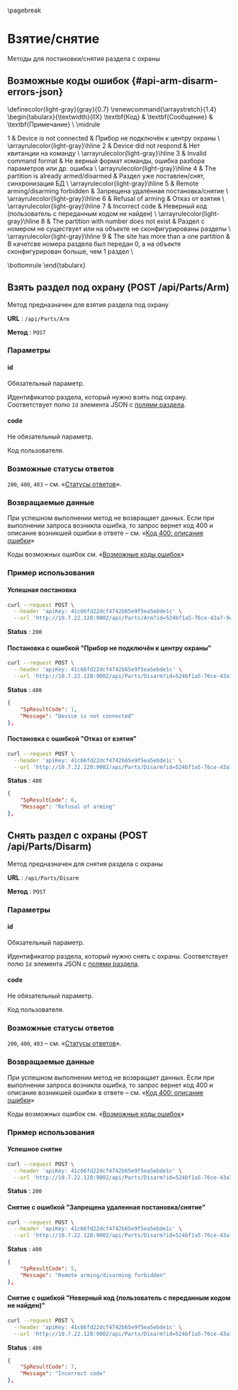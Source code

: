 \pagebreak

# Взятие/снятие 

Методы для постановки/снятия раздела с охраны

## Возможные коды ошибок {#api-arm-disarm-errors-json}

\definecolor{light-gray}{gray}{0.7}
\renewcommand{\arraystretch}{1.4}
\begin{tabularx}{\textwidth}{llX}
\textbf{Код} & \textbf{Сообщение} & \textbf{Примечание} \\ \midrule

1 & Device is not connected & Прибор не подключён к центру охраны \\ \arrayrulecolor{light-gray}\hline
2 & Device did not respond & Нет квитанции на команду \\ \arrayrulecolor{light-gray}\hline
3 & Invalid command format & Не верный формат команды, ошибка разбора параметров или др. ошибка \\ \arrayrulecolor{light-gray}\hline
4 & The partition is already armed/disarmed & Раздел уже поставлен/снят, синхронизация БД \\ \arrayrulecolor{light-gray}\hline
5 & Remote arming/disarming forbidden & Запрещена удалённая постановка/снятие \\ \arrayrulecolor{light-gray}\hline
6 & Refusal of arming & Отказ от взятия \\ \arrayrulecolor{light-gray}\hline
7 & Incorrect code & Неверный код (пользователь с переданным кодом не найден) \\ \arrayrulecolor{light-gray}\hline
8 & The partition with number does not exist & Раздел с номером не существует или на объекте не сконфигурированы разделы \\ \arrayrulecolor{light-gray}\hline
9 & The site has more than a one partition & В качетсве номера раздела был передан 0, а на объекте сконфигурирован больше, чем 1 раздел \\

\bottomrule
\end{tabularx}

## Взять раздел под охрану (POST /api/Parts/Arm)

Метод предназначен для взятия раздела под охрану

**URL** : `/api/Parts/Arm`

**Метод** : `POST`

### Параметры

#### id

Обязательный параметр.

Идентификатор раздела, который нужно взять под охрану. Соответствует полю `Id` элемента JSON с [полями раздела](#api-part-json).

#### code

Не обязательный параметр.

Код пользователя.

### Возможные статусы ответов

`200`, `400`, `403` – cм. «[Статусы ответов](#api-status-codes)».

### Возвращаемые данные

При успешном выполнении метод не возвращает данных. Если при выполнении запроса возникла ошибка, то запрос вернет код 400 и описание возникшей ошибки в ответе – см. «[Код 400: описание ошибки](#api-code-400-result)»

Коды возможных ошибок см. «[Возможные коды ошибок](#api-arm-disarm-errors-json)»

### Пример использования

#### Успешная постановка
```bash
curl --request POST \
  --header 'apiKey: 41c66fd22dcf4742b65e9f5ea5ebde1c' \
  --url 'http://10.7.22.128:9002/api/Parts/Arm?id=524bf1a5-76ce-43a7-9ed5-56291750933f`
```

**Status** : `200`

#### Постановка с ошибкой "Прибор не подключён к центру охраны"

```bash
curl --request POST \
  --header 'apiKey: 41c66fd22dcf4742b65e9f5ea5ebde1c' \
  --url 'http://10.7.22.128:9002/api/Parts/Disarm?id=524bf1a5-76ce-43a7-9ed5-56291750933f&code=1234`
```

**Status** : `400`

```json
{
    "SpResultCode": 1,
    "Message": "Device is not connected"
},
```

#### Постановка с ошибкой "Отказ от взятия"

```bash
curl --request POST \
  --header 'apiKey: 41c66fd22dcf4742b65e9f5ea5ebde1c' \
  --url 'http://10.7.22.128:9002/api/Parts/Disarm?id=524bf1a5-76ce-43a7-9ed5-56291750933f&code=1234`
```

**Status** : `400`

```json
{
    "SpResultCode": 6,
    "Message": "Refusal of arming"
},
```

## Снять раздел с охраны (POST /api/Parts/Disarm)

Метод предназначен для снятия раздела с охраны

**URL** : `/api/Parts/Disarm`

**Метод** : `POST`

### Параметры

#### id

Обязательный параметр.

Идентификатор раздела, который нужно снять с охраны. Соответствует полю `Id` элемента JSON с [полями раздела](#api-part-json).

#### code

Не обязательный параметр.

Код пользователя.

### Возможные статусы ответов

`200`, `400`, `403` – cм. «[Статусы ответов](#api-status-codes)».

### Возвращаемые данные

При успешном выполнении метод не возвращает данных. Если при выполнении запроса возникла ошибка, то запрос вернет код 400 и описание возникшей ошибки в ответе – см. «[Код 400: описание ошибки](#api-code-400-result)»

Коды возможных ошибок см. «[Возможные коды ошибок](#api-arm-disarm-errors-json)»

### Пример использования

#### Успешное снятие

```bash
curl --request POST \
  --header 'apiKey: 41c66fd22dcf4742b65e9f5ea5ebde1c' \
  --url 'http://10.7.22.128:9002/api/Parts/Disarm?id=524bf1a5-76ce-43a7-9ed5-56291750933f`
```

**Status** : `200`

#### Снятие с ошибкой "Запрещена удаленная постановка/снятие"

```bash
curl --request POST \
  --header 'apiKey: 41c66fd22dcf4742b65e9f5ea5ebde1c' \
  --url 'http://10.7.22.128:9002/api/Parts/Disarm?id=524bf1a5-76ce-43a7-9ed5-56291750933f`
```

**Status** : `400`

```json
{
    "SpResultCode": 5,
    "Message": "Remote arming/disarming forbidden"
},
```

#### Снятие с ошибкой "Неверный код (пользователь с переданным кодом не найден)"

```bash
curl --request POST \
  --header 'apiKey: 41c66fd22dcf4742b65e9f5ea5ebde1c' \
  --url 'http://10.7.22.128:9002/api/Parts/Disarm?id=524bf1a5-76ce-43a7-9ed5-56291750933f&code=1234`
```

**Status** : `400`

```json
{
    "SpResultCode": 7,
    "Message": "Incorrect code"
},
```